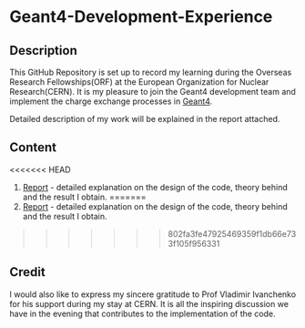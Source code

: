 # Geant4-Development-Experience

## Description

This GitHub Repository is set up to record my learning during the Overseas Research Fellowships(ORF) at the European Organization for Nuclear Research(CERN). It is my pleasure to join the Geant4 development team and implement the charge exchange processes in [Geant4](https://geant4.web.cern.ch/). 

Detailed description of my work will be explained in the report attached. 

## Content

<<<<<<< HEAD
1. [Report](./Implementation_of_Charge_Exchange_Process_in_Geant4.pdf) - detailed explanation on the design of the code, theory behind and the result I obtain. 
=======
1. [Report](".\Implementation_of_Charge_Exchange_Process_in_Geant4.pdf") - detailed explanation on the design of the code, theory behind and the result I obtain. 
>>>>>>> 802fa3fe47925469359f1db66e733f105f956331

## Credit

I would also like to express my sincere gratitude to Prof Vladimir Ivanchenko for his support during my stay at CERN. It is all the inspiring discussion we have in the evening that contributes to the implementation of the code.
